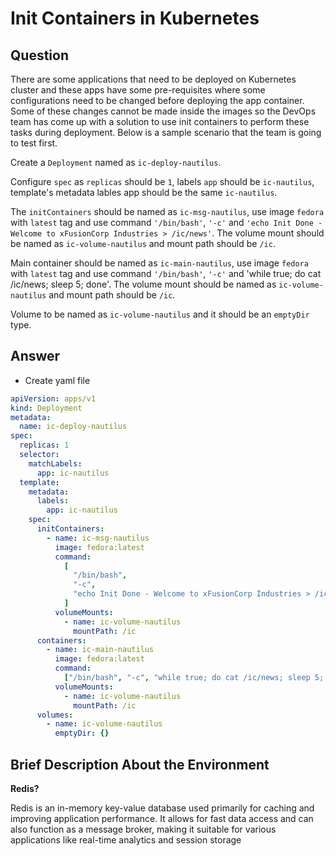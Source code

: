 # Init Containers in Kubernetes

## Question

There are some applications that need to be deployed on Kubernetes cluster and these apps have some pre-requisites where some configurations need to be changed before deploying the app container. Some of these changes cannot be made inside the images so the DevOps team has come up with a solution to use init containers to perform these tasks during deployment. Below is a sample scenario that the team is going to test first.

Create a `Deployment` named as `ic-deploy-nautilus`.

Configure `spec` as `replicas` should be `1`, labels `app` should be `ic-nautilus`, template's metadata lables app should be the same `ic-nautilus`.

The `initContainers` should be named as `ic-msg-nautilus`, use image `fedora` with `latest` tag and use command `'/bin/bash'`, `'-c'` and `'echo Init Done - Welcome to xFusionCorp Industries > /ic/news'`. The volume mount should be named as `ic-volume-nautilus` and mount path should be `/ic`.

Main container should be named as `ic-main-nautilus`, use image `fedora` with `latest` tag and use command `'/bin/bash'`, `'-c'` and 'while true; do cat /ic/news; sleep 5; done'. The volume mount should be named as `ic-volume-nautilus` and mount path should be `/ic`.

Volume to be named as `ic-volume-nautilus` and it should be an `emptyDir` type.

## Answer

- Create yaml file

```yaml
apiVersion: apps/v1
kind: Deployment
metadata:
  name: ic-deploy-nautilus
spec:
  replicas: 1
  selector:
    matchLabels:
      app: ic-nautilus
  template:
    metadata:
      labels:
        app: ic-nautilus
    spec:
      initContainers:
        - name: ic-msg-nautilus
          image: fedora:latest
          command:
            [
              "/bin/bash",
              "-c",
              "echo Init Done - Welcome to xFusionCorp Industries > /ic/news",
            ]
          volumeMounts:
            - name: ic-volume-nautilus
              mountPath: /ic
      containers:
        - name: ic-main-nautilus
          image: fedora:latest
          command:
            ["/bin/bash", "-c", "while true; do cat /ic/news; sleep 5; done"]
          volumeMounts:
            - name: ic-volume-nautilus
              mountPath: /ic
      volumes:
        - name: ic-volume-nautilus
          emptyDir: {}
```

## Brief Description About the Environment

**Redis?**

Redis is an in-memory key-value database used primarily for caching and improving application performance. It allows for fast data access and can also function as a message broker, making it suitable for various applications like real-time analytics and session storage
